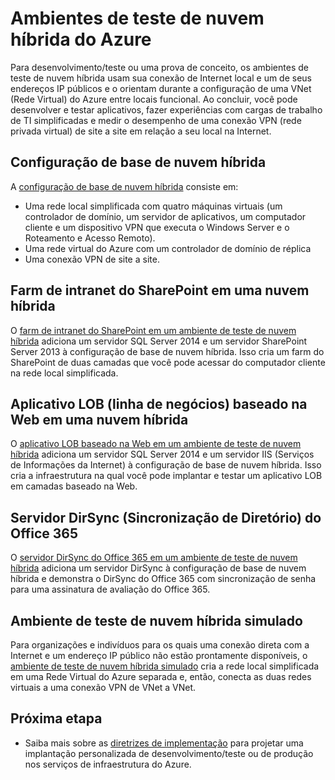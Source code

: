 <properties
	pageTitle="Ambientes de teste de nuvem híbrida no Azure | Microsoft Azure"
	description="Encontre os artigos que descrevem como criar ambientes profissionais de TI de verificação de conceito e de desenvolvimento e teste para a sua nuvem híbrida baseada no Azure."
	documentationCenter=""
	services="virtual-machines-windows"
	authors="JoeDavies-MSFT"
	manager="timlt"
	editor=""
	tags="azure-resource-manager"/>

<tags
	ms.service="virtual-machines-windows"
	ms.workload="infrastructure-services"
	ms.tgt_pltfrm="vm-windows"
	ms.devlang="na"
	ms.topic="index-page"
	ms.date="04/01/2016"
	ms.author="josephd"/>

# Ambientes de teste de nuvem híbrida do Azure

Para desenvolvimento/teste ou uma prova de conceito, os ambientes de teste de nuvem híbrida usam sua conexão de Internet local e um de seus endereços IP públicos e o orientam durante a configuração de uma VNet (Rede Virtual) do Azure entre locais funcional. Ao concluir, você pode desenvolver e testar aplicativos, fazer experiências com cargas de trabalho de TI simplificadas e medir o desempenho de uma conexão VPN (rede privada virtual) de site a site em relação a seu local na Internet.

## Configuração de base de nuvem híbrida

A [configuração de base de nuvem híbrida](virtual-machines-windows-ps-hybrid-cloud-test-env-base.md) consiste em:

- Uma rede local simplificada com quatro máquinas virtuais (um controlador de domínio, um servidor de aplicativos, um computador cliente e um dispositivo VPN que executa o Windows Server e o Roteamento e Acesso Remoto).
- Uma rede virtual do Azure com um controlador de domínio de réplica
- Uma conexão VPN de site a site.

## Farm de intranet do SharePoint em uma nuvem híbrida

O [farm de intranet do SharePoint em um ambiente de teste de nuvem híbrida](virtual-machines-windows-ps-hybrid-cloud-test-env-sp.md) adiciona um servidor SQL Server 2014 e um servidor SharePoint Server 2013 à configuração de base de nuvem híbrida. Isso cria um farm do SharePoint de duas camadas que você pode acessar do computador cliente na rede local simplificada.

## Aplicativo LOB (linha de negócios) baseado na Web em uma nuvem híbrida

O [aplicativo LOB baseado na Web em um ambiente de teste de nuvem híbrida](virtual-machines-windows-ps-hybrid-cloud-test-env-lob.md) adiciona um servidor SQL Server 2014 e um servidor IIS (Serviços de Informações da Internet) à configuração de base de nuvem híbrida. Isso cria a infraestrutura na qual você pode implantar e testar um aplicativo LOB em camadas baseado na Web.

## Servidor DirSync (Sincronização de Diretório) do Office 365

O [servidor DirSync do Office 365 em um ambiente de teste de nuvem híbrida](virtual-machines-windows-ps-hybrid-cloud-test-env-dirsync.md) adiciona um servidor DirSync à configuração de base de nuvem híbrida e demonstra o DirSync do Office 365 com sincronização de senha para uma assinatura de avaliação do Office 365.

## Ambiente de teste de nuvem híbrida simulado

Para organizações e indivíduos para os quais uma conexão direta com a Internet e um endereço IP público não estão prontamente disponíveis, o [ambiente de teste de nuvem híbrida simulado](virtual-machines-windows-ps-hybrid-cloud-test-env-sim.md) cria a rede local simplificada em uma Rede Virtual do Azure separada e, então, conecta as duas redes virtuais a uma conexão VPN de VNet a VNet.


## Próxima etapa

- Saiba mais sobre as [diretrizes de implementação](virtual-machines-linux-infrastructure-service-guidelines.md) para projetar uma implantação personalizada de desenvolvimento/teste ou de produção nos serviços de infraestrutura do Azure.

<!---HONumber=AcomDC_0601_2016-->